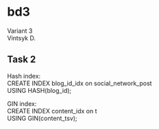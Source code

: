 # bd3
Variant 3 \
Vintsyk D.

## Task 2
Hash index:\
CREATE INDEX blog_id_idx on social_network_post \
USING HASH(blog_id);

GIN index:\
CREATE INDEX content_idx on t \
USING GIN(content_tsv);
